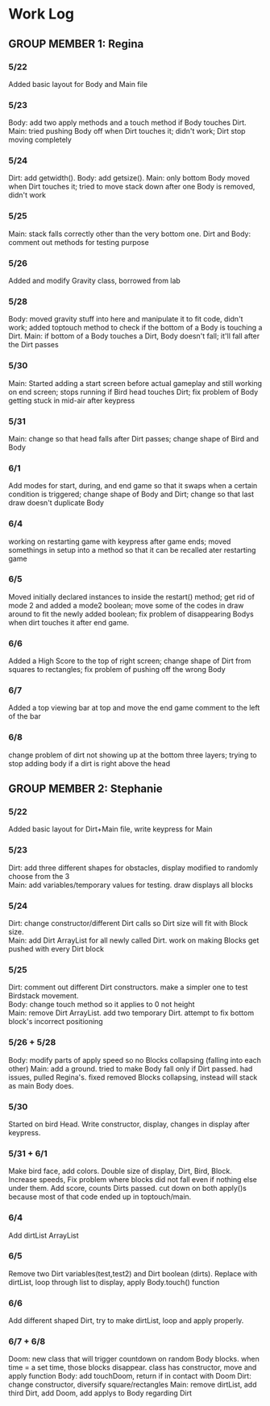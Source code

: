 # Work Log

## GROUP MEMBER 1: Regina

### 5/22

Added basic layout for Body and Main file

### 5/23

Body: add two apply methods and a touch method if Body touches Dirt.
Main: tried pushing Body off when Dirt touches it; didn't work; Dirt stop moving completely

### 5/24

Dirt: add getwidth(). Body: add getsize().
Main: only bottom Body moved when Dirt touches it; tried to move stack down after one Body is removed, didn't work

### 5/25

Main: stack falls correctly other than the very bottom one. Dirt and Body: comment out methods for testing purpose

### 5/26

Added and modify Gravity class, borrowed from lab

### 5/28

Body: moved gravity stuff into here and manipulate it to fit code, didn't work; added toptouch method to check if the bottom of a Body is touching a Dirt.
Main: if bottom of a Body touches a Dirt, Body doesn't fall; it'll fall after the Dirt passes

### 5/30

Main: Started adding a start screen before actual gameplay and still working on end screen; stops running if Bird head touches Dirt; fix problem of Body getting stuck in mid-air after keypress

### 5/31

Main: change so that head falls after Dirt passes; change shape of Bird and Body

### 6/1

Add modes for start, during, and end game so that it swaps when a certain condition is triggered; change shape of Body and Dirt; change so that last draw doesn't duplicate Body

### 6/4

working on restarting game with keypress after game ends; moved somethings in setup into a method so that it can be recalled ater restarting game

### 6/5

Moved initially declared instances to inside the restart() method; get rid of mode 2 and added a mode2 boolean; move some of the codes in draw around to fit the newly added boolean; fix problem of disappearing Bodys when dirt touches it after end game.

### 6/6

Added a High Score to the top of right screen; change shape of Dirt from squares to rectangles; fix problem of pushing off the wrong Body

### 6/7

Added a top viewing bar at top and move the end game comment to the left of the bar

### 6/8

change problem of dirt not showing up at the bottom three layers; trying to stop adding body if a dirt is right above the head

## GROUP MEMBER 2: Stephanie

### 5/22

Added basic layout for Dirt+Main file, write keypress for Main

### 5/23

Dirt: add three different shapes for obstacles, display modified to randomly choose from the 3<br>
Main: add variables/temporary values for testing. draw displays all blocks

### 5/24
Dirt: change constructor/different Dirt calls so Dirt size will fit with Block size.<br>
Main: add Dirt ArrayList for all newly called Dirt. work on making Blocks get pushed with every Dirt block

### 5/25
Dirt: comment out different Dirt constructors. make a simpler one to test Birdstack movement.<br>
Body: change touch method so it applies to 0 not height<br>
Main: remove Dirt ArrayList. add two temporary Dirt. attempt to fix bottom block's incorrect positioning

### 5/26 + 5/28
Body: modify parts of apply speed so no Blocks collapsing (falling into each other)
Main: add a ground. tried to make Body fall only if Dirt passed. had issues, pulled Regina's. fixed removed Blocks collapsing, instead will stack as main Body does.

### 5/30
Started on bird Head. Write constructor, display, changes in display after keypress.

### 5/31 + 6/1
Make bird face, add colors. Double size of display, Dirt, Bird, Block. Increase speeds, Fix problem where blocks did not fall even if nothing else under them. Add score, counts Dirts passed. cut down on both apply()s because most of that code ended up in toptouch/main.

### 6/4
Add dirtList ArrayList

### 6/5
Remove two Dirt variables(test,test2) and Dirt boolean (dirts). Replace with dirtList, loop through list to display, apply Body.touch() function

### 6/6
Add different shaped Dirt, try to make dirtList, loop and apply properly.

### 6/7 + 6/8
Doom: new class that will trigger countdown on random Body blocks. when time = a set time, those blocks disappear. class has constructor, move and apply function
Body: add touchDoom, return if in contact with Doom
Dirt: change constructor, diversify square/rectangles
Main: remove dirtList, add third Dirt, add Doom, add applys to Body regarding Dirt
